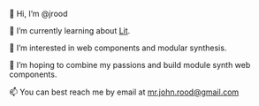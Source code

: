 👋 Hi, I’m @jrood

🌱 I’m currently learning about [Lit](https://lit.dev/).

👀 I’m interested in web components and modular synthesis.

💞️ I’m hoping to combine my passions and build module synth web components.

📫 You can best reach me by email at [mr.john.rood@gmail.com](mailto:mr.john.rood@gmail.com)
